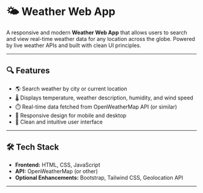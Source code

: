# 🌤️ Weather Web App

A responsive and modern **Weather Web App** that allows users to search and view real-time weather data for any location across the globe. Powered by live weather APIs and built with clean UI principles.

---

## 🔍 Features

- 🌎 Search weather by city or current location
- 🌡️ Displays temperature, weather description, humidity, and wind speed
- ⏱️ Real-time data fetched from OpenWeatherMap API (or similar)
- 📱 Responsive design for mobile and desktop
- 🎨 Clean and intuitive user interface

---

## 🛠️ Tech Stack

- **Frontend:** HTML, CSS, JavaScript
- **API:** OpenWeatherMap (or other)
- **Optional Enhancements:** Bootstrap, Tailwind CSS, Geolocation API

---


